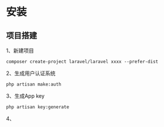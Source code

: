 # 安装 #
## 项目搭建 ##

1、新建项目
```	
composer create-project laravel/laravel xxxx --prefer-dist
```
2、生成用户认证系统
```
php artisan make:auth
```
3、生成App key
```
php artisan key:generate 
```
4、
	
	